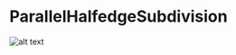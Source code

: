 # ParallelHalfedgeSubdivision

![alt text](http://kenneth.vanhoey.free.fr/img/DV21.png "Logo Title Text 1")
